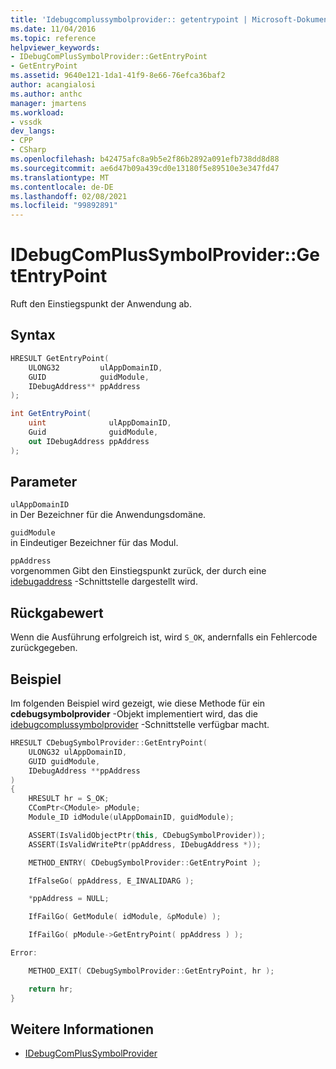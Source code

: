```yaml
---
title: 'Idebugcomplussymbolprovider:: getentrypoint | Microsoft-Dokumentation'
ms.date: 11/04/2016
ms.topic: reference
helpviewer_keywords:
- IDebugComPlusSymbolProvider::GetEntryPoint
- GetEntryPoint
ms.assetid: 9640e121-1da1-41f9-8e66-76efca36baf2
author: acangialosi
ms.author: anthc
manager: jmartens
ms.workload:
- vssdk
dev_langs:
- CPP
- CSharp
ms.openlocfilehash: b42475afc8a9b5e2f86b2892a091efb738dd8d88
ms.sourcegitcommit: ae6d47b09a439cd0e13180f5e89510e3e347fd47
ms.translationtype: MT
ms.contentlocale: de-DE
ms.lasthandoff: 02/08/2021
ms.locfileid: "99892891"
---
```

# <a name="idebugcomplussymbolprovidergetentrypoint"></a>IDebugComPlusSymbolProvider::GetEntryPoint
Ruft den Einstiegspunkt der Anwendung ab.

## <a name="syntax"></a>Syntax

```cpp
HRESULT GetEntryPoint(
    ULONG32         ulAppDomainID,
    GUID            guidModule,
    IDebugAddress** ppAddress
);
```

```csharp
int GetEntryPoint(
    uint              ulAppDomainID,
    Guid              guidModule,
    out IDebugAddress ppAddress
);
```

## <a name="parameters"></a>Parameter
`ulAppDomainID`\
in Der Bezeichner für die Anwendungsdomäne.

`guidModule`\
in Eindeutiger Bezeichner für das Modul.

`ppAddress`\
vorgenommen Gibt den Einstiegspunkt zurück, der durch eine [idebugaddress](../../../extensibility/debugger/reference/idebugaddress.md) -Schnittstelle dargestellt wird.

## <a name="return-value"></a>Rückgabewert
Wenn die Ausführung erfolgreich ist, wird `S_OK`, andernfalls ein Fehlercode zurückgegeben.

## <a name="example"></a>Beispiel
Im folgenden Beispiel wird gezeigt, wie diese Methode für ein **cdebugsymbolprovider** -Objekt implementiert wird, das die [idebugcomplussymbolprovider](../../../extensibility/debugger/reference/idebugcomplussymbolprovider.md) -Schnittstelle verfügbar macht.

```cpp
HRESULT CDebugSymbolProvider::GetEntryPoint(
    ULONG32 ulAppDomainID,
    GUID guidModule,
    IDebugAddress **ppAddress
)
{
    HRESULT hr = S_OK;
    CComPtr<CModule> pModule;
    Module_ID idModule(ulAppDomainID, guidModule);

    ASSERT(IsValidObjectPtr(this, CDebugSymbolProvider));
    ASSERT(IsValidWritePtr(ppAddress, IDebugAddress *));

    METHOD_ENTRY( CDebugSymbolProvider::GetEntryPoint );

    IfFalseGo( ppAddress, E_INVALIDARG );

    *ppAddress = NULL;

    IfFailGo( GetModule( idModule, &pModule) );

    IfFailGo( pModule->GetEntryPoint( ppAddress ) );

Error:

    METHOD_EXIT( CDebugSymbolProvider::GetEntryPoint, hr );

    return hr;
}
```

## <a name="see-also"></a>Weitere Informationen
- [IDebugComPlusSymbolProvider](../../../extensibility/debugger/reference/idebugcomplussymbolprovider.md)

